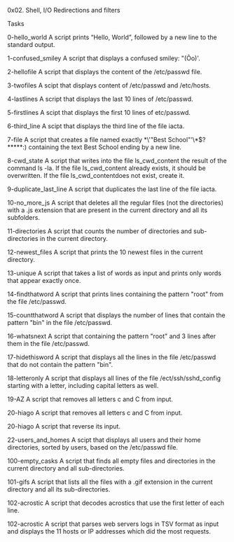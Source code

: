 0x02. Shell, I/O Redirections and filters

Tasks

0-hello_world A script prints “Hello, World”, followed by a new line to the standard output.

1-confused_smiley A script that displays a confused smiley: "(Ôo)'.

2-hellofile A script that displays the content of the /etc/passwd file.

3-twofiles A scipt that displays content of /etc/passwd and /etc/hosts.

4-lastlines A script that displays the last 10 lines of /etc/passwd.

5-firstlines A scipt that displays the first 10 lines of etc/passwd.

6-third_line A scipt that  displays the third line of the file iacta.

7-file A script that creates a file named exactly \*\\'"Best School"\'\\*$\?\*\*\*\*\*:) containing the text Best School ending by a new line.

8-cwd_state A script that writes into the file ls_cwd_content the result of the command ls -la. If the file ls_cwd_content already exists, it should be overwritten. If the file ls_cwd_contentdoes not exist, create it.

9-duplicate_last_line A script that duplicates the last line of the file iacta.

10-no_more_js A script that deletes all the regular files (not the directories) with a .js extension that are present in the current directory and all its subfolders.

11-directories A script that counts the number of directories and sub-directories in the current directory.

12-newest_files A script that prints the 10 newest files in the current directory.

13-unique A script that takes a list of words as input and prints only words that appear exactly once.

14-findthatword A script that prints lines containing the pattern "root" from the file /etc/passwd.

15-countthatword A script that displays the number of lines that contain the pattern "bin" in the file /etc/passwd.

16-whatsnext A script that containing the pattern "root" and 3 lines after them in the file /etc/passwd.

17-hidethisword A script that displays all the lines in the file /etc/passwd that do not contain the pattern "bin".

18-letteronly A script that displays all lines of the file /ect/ssh/sshd_config starting with a letter, including capital letters as well.

19-AZ A script that removes all letters c and C from input.

20-hiago A script that removes all letters c and C from input.

20-hiago A script that reverse its input.

22-users_and_homes A scipt that displays all users and their home directories, sorted by users, based on the /etc/passwd file.

100-empty_casks A script that finds all empty files and directories in the current directory and all sub-directories.

101-gifs A script that lists all the files with a .gif extension in the current directory and all its sub-directories.

102-acrostic A script that decodes acrostics that use the first letter of each line.

102-acrostic A script that parses web servers logs in TSV format as input and displays the 11 hosts or IP addresses which did the most requests.

